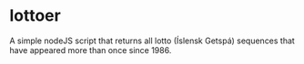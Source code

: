 # lottoer

A simple nodeJS script that returns all lotto (Íslensk Getspá) sequences that have appeared more than once since 1986.
